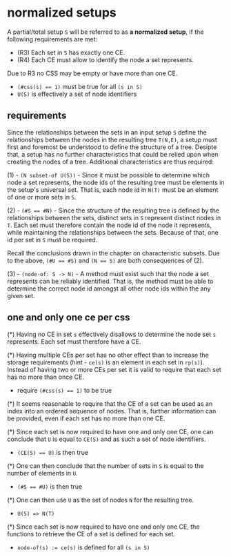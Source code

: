 
<!-- ======================================================================= -->
# normalized setups

A partial/total setup `S` will be referred to as **a normalized setup**,
if the following requirements are met:

* (R3) Each set in `S` has exactly one CE.
* (R4) Each CE must allow to identify the node a set represents.

Due to R3 no CSS may be empty or have more than one CE.

* `(#css(s) == 1)` must be true for all `(s in S)`
* `U(S)` is effectively a set of node identifiers

<!-- ======================================================================= -->
## requirements

Since the relationships between the sets in an input setup `S` define the
relationships between the nodes in the resulting tree `T(N,E)`, a setup must
first and foremost be understood to define the structure of a tree. Desipte
that, a setup has no further characteristics that could be relied upon when
creating the nodes of a tree. Additional characteristics are thus required:

(1) - `(N subset-of U(S))` - Since it must be possible to determine which node
a set represents, the node ids of the resulting tree must be elements in the
setup's universal set. That is, each node id in `N(T)` must be an element of
one or more sets in `S`.

(2) - `(#S == #N)` - Since the structure of the resulting tree is defined by
the relationships between the sets, distinct sets in `S` represent distinct
nodes in `T`. Each set must therefore contain the node id of the node it
represents, while maintaining the relationships between the sets. Because
of that, one id per set in `S` must be required.

Recall the conclusions drawn in the chapter on characteristic subsets.
Due to the above, `(#U == #S)` and `(N == S)` are both consequences of (2).

(3) - `(node-of: S -> N)` - A method must exist such that the node a set
represents can be reliably identified. That is, the method must be able to
determine the correct node id amongst all other node ids within the any given
set.

<!-- ======================================================================= -->
## one and only one ce per css

(*) Having no CE in set `s` effectively disallows to determine the node
set `s` represents. Each set must therefore have a CE.

(*) Having multiple CEs per set has no other effect than to increase the
storage requirements (hint - `ce(s)` is an element in each set in `rp(s)`).
Instead of having two or more CEs per set it is valid to require that each
set has no more than once CE.

* require `(#css(s) == 1)` to be true

(*) It seems reasonable to require that the CE of a set can be used as an
index into an ordered sequence of nodes. That is, further information can
be provided, even if each set has no more than one CE.

(*) Since each set is now required to have one and only one CE, one can
conclude that `U` is equal to `CE(S)` and as such a set of node identifiers.

* `(CE(S) == U)` is then true

(*) One can then conclude that the number of sets in `S` is equal to the
number of elements in `U`.

* `(#S == #U)` is then true

(*) One can then use `U` as the set of nodes `N` for the resulting tree.

* `U(S) => N(T)`

(*) Since each set is now required to have one and only one CE,
the functions to retrieve the CE of a set is defined for each set.

* `node-of(s) := ce(s)` is defined for all `(s in S)`
